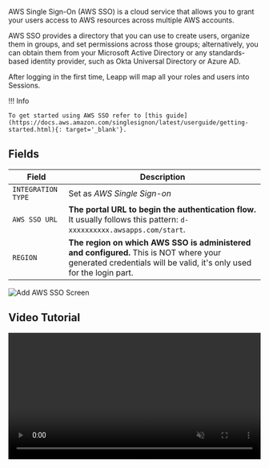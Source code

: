 AWS Single Sign-On (AWS SSO) is a cloud service that allows you to grant your users access to AWS resources across multiple AWS accounts.

AWS SSO provides a directory that you can use to create users, organize them in groups, and set permissions across those groups; alternatively, you can obtain them from your Microsoft Active Directory or any standards-based identity provider, such as Okta Universal Directory or Azure AD.

After logging in the first time, Leapp will map all your roles and users into Sessions.  

!!! Info

    To get started using AWS SSO refer to [this guide](https://docs.aws.amazon.com/singlesignon/latest/userguide/getting-started.html){: target='_blank'}.

## Fields

| Field               | Description                                                                                                                                                    |
| --------------------|----------------------------------------------------------------------------------------------------------------------------------------------------------------|
|  `INTEGRATION TYPE` | Set as *AWS Single Sign-on*                                                                                                                                    |
| `AWS SSO URL`       | **The portal URL to begin the authentication flow.** It usually follows this pattern: `d-xxxxxxxxxx.awsapps.com/start`.                                        |
| `REGION`            | **The region on which AWS SSO is administered and configured.** This is NOT where your generated credentials will be valid, it's only used for the login part. |

![](../../images/screens/newuxui/aws-sso.png?style=center-img 'Add AWS SSO Screen')

## Video Tutorial

<video width="100%" muted autoplay loop> <source src="../../videos/newuxui/aws-sso.mp4" type="video/mp4"> </video>
